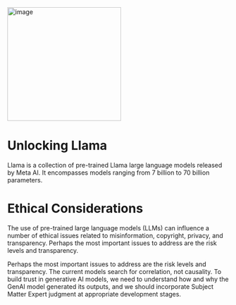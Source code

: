 <img width="258" alt="image" src="https://github.com/oubbatimo/bridgeai_LLMs/assets/92709052/82b3e818-d545-46e5-8eb8-b328bf73b65f">

# Unlocking Llama
Llama is a collection of pre-trained Llama large language models released by Meta AI.  It encompasses models ranging from 7 billion to 70 billion parameters.

# Ethical Considerations
The use of pre-trained large language models (LLMs) can influence a number of ethical issues related to misinformation, copyright, privacy, and transparency.
Perhaps the most important issues to address are the risk levels and transparency.

Perhaps the most important issues to address are the risk levels and transparency. The current models search for correlation, not causality. To build trust in generative AI models, we need to understand how and why the GenAI model generated
its outputs, and we should incorporate Subject Matter Expert judgment at appropriate development stages.
